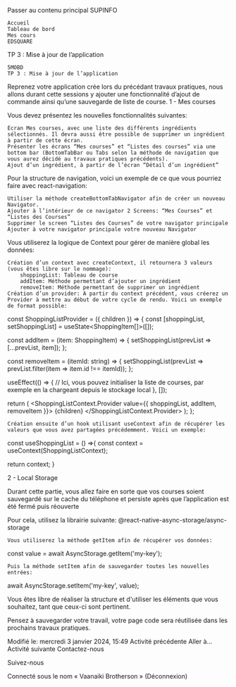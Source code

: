 Passer au contenu principal
SUPINFO

    Accueil
    Tableau de bord
    Mes cours
    EDSQUARE

TP 3 : Mise à jour de l’application

    5MOBD
    TP 3 : Mise à jour de l’application

Reprenez votre application crée lors du précédant travaux pratiques, nous allons durant cette sessions y ajouter une fonctionnalité d’ajout de commande ainsi qu’une sauvegarde de liste de course.
1 - Mes courses

Vous devez présentez les nouvelles fonctionnalités suivantes:

    Écran Mes courses, avec une liste des différents ingrédients sélectionnés. Il devra aussi être possible de supprimer un ingrédient à partir de cette écran.
    Présenter les écrans “Mes courses” et “Listes des courses” via une bottom bar (BottomTabBar ou Tabs selon la méthode de navigation que vous aurez décidé au travaux pratiques précédents).
    Ajout d’un ingrédient, à partir de l’écran “Détail d’un ingrédient”

Pour la structure de navigation, voici un exemple de ce que vous pourriez faire avec react-navigation:

    Utiliser la méthode createBottomTabNavigator afin de créer un nouveau Navigator.
    Ajouter à l’intérieur de ce navigator 2 Screens: “Mes Courses” et “Listes des Courses”
    Supprimer le screen “Listes des Courses” de votre navigator principale
    Ajouter à votre navigator principale votre nouveau Navigator

Vous utiliserez la logique de Context pour gérer de manière global les données:

    Création d’un context avec createContext, il retournera 3 valeurs (vous êtes libre sur le nommage):
        shoppingList: Tableau de course
        addItem: Méthode permettant d’ajouter un ingrédient
        removeItem: Méthode permettant de supprimer un ingrédient
    Création d’un provider: A partir du context précédent, vous créerez un Provider à mettre au début de votre cycle de rendu. Voici un exemple de format possible:

const ShoppingListProvider = ({ children }) => {
const [shoppingList, setShoppingList] = useState<ShoppingItem[]>([]);

const addItem = (item: ShoppingItem) => {
setShoppingList(prevList => [...prevList, item]);
};

const removeItem = (itemId: string) => {
setShoppingList(prevList => prevList.filter(item => item.id !== itemId));
};

useEffect(() => {
// Ici, vous pouvez initialiser la liste de courses, par exemple en la chargeant depuis le stockage local
}, []);

return (
<ShoppingListContext.Provider value={{ shoppingList, addItem, removeItem }}>
{children}
</ShoppingListContext.Provider>
);
};

    Création ensuite d’un hook utilisant useContext afin de récupérer les valeurs que vous avez partagées précédemment. Voici un exemple:

const useShoppingList = () =>{
const context = useContext(ShoppingListContext);

return context;
}

2 - Local Storage

Durant cette partie, vous allez faire en sorte que vos courses soient sauvegardé sur le cache du téléphone et persiste après que l’application est été fermé puis réouverte

Pour cela, utilisez la librairie suivante: @react-native-async-storage/async-storage

    Vous utiliserez la méthode getItem afin de récupérer vos données:

const value = await AsyncStorage.getItem('my-key');

    Puis la méthode setItem afin de sauvegarder toutes les nouvelles entrées:

await AsyncStorage.setItem('my-key', value);

Vous êtes libre de réaliser la structure et d'utiliser les éléments que vous souhaitez, tant que ceux-ci sont pertinent.

Pensez à sauvegarder votre travail, votre page code sera réutilisée dans les prochains travaux pratiques.

Modifié le: mercredi 3 janvier 2024, 15:49
Activité précédente
Aller à…
Activité suivante
Contactez-nous

Suivez-nous

Connecté sous le nom « Vaanaiki Brotherson » (Déconnexion)
